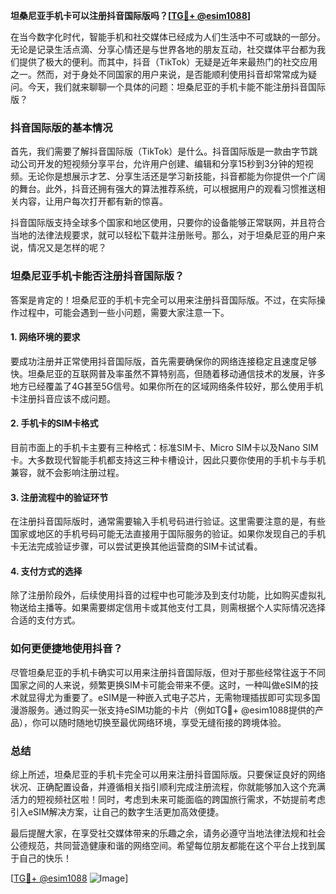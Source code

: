**坦桑尼亚手机卡可以注册抖音国际版吗？[[TG💪+ @esim1088](https://t.me/s/esim1088)]**

在当今数字化时代，智能手机和社交媒体已经成为人们生活中不可或缺的一部分。无论是记录生活点滴、分享心情还是与世界各地的朋友互动，社交媒体平台都为我们提供了极大的便利。而其中，抖音（TikTok）无疑是近年来最热门的社交应用之一。然而，对于身处不同国家的用户来说，是否能顺利使用抖音却常常成为疑问。今天，我们就来聊聊一个具体的问题：坦桑尼亚的手机卡能不能注册抖音国际版？

### 抖音国际版的基本情况

首先，我们需要了解抖音国际版（TikTok）是什么。抖音国际版是一款由字节跳动公司开发的短视频分享平台，允许用户创建、编辑和分享15秒到3分钟的短视频。无论你是想展示才艺、分享生活还是学习新技能，抖音都能为你提供一个广阔的舞台。此外，抖音还拥有强大的算法推荐系统，可以根据用户的观看习惯推送相关内容，让用户每次打开都有新的惊喜。

抖音国际版支持全球多个国家和地区使用，只要你的设备能够正常联网，并且符合当地的法律法规要求，就可以轻松下载并注册账号。那么，对于坦桑尼亚的用户来说，情况又是怎样的呢？

### 坦桑尼亚手机卡能否注册抖音国际版？

答案是肯定的！坦桑尼亚的手机卡完全可以用来注册抖音国际版。不过，在实际操作过程中，可能会遇到一些小问题，需要大家注意一下。

#### 1. 网络环境的要求

要成功注册并正常使用抖音国际版，首先需要确保你的网络连接稳定且速度足够快。坦桑尼亚的互联网普及率虽然不算特别高，但随着移动通信技术的发展，许多地方已经覆盖了4G甚至5G信号。如果你所在的区域网络条件较好，那么使用手机卡注册抖音应该不成问题。

#### 2. 手机卡的SIM卡格式

目前市面上的手机卡主要有三种格式：标准SIM卡、Micro SIM卡以及Nano SIM卡。大多数现代智能手机都支持这三种卡槽设计，因此只要你使用的手机卡与手机兼容，就不会影响注册过程。

#### 3. 注册流程中的验证环节

在注册抖音国际版时，通常需要输入手机号码进行验证。这里需要注意的是，有些国家或地区的手机号码可能无法直接用于国际服务的验证。如果你发现自己的手机卡无法完成验证步骤，可以尝试更换其他运营商的SIM卡试试看。

#### 4. 支付方式的选择

除了注册阶段外，后续使用抖音的过程中也可能涉及到支付功能，比如购买虚拟礼物送给主播等。如果需要绑定信用卡或其他支付工具，则需根据个人实际情况选择合适的支付方式。

### 如何更便捷地使用抖音？

尽管坦桑尼亚的手机卡确实可以用来注册抖音国际版，但对于那些经常往返于不同国家之间的人来说，频繁更换SIM卡可能会带来不便。这时，一种叫做eSIM的技术就显得尤为重要了。eSIM是一种嵌入式电子芯片，无需物理插拔即可实现多国漫游服务。通过购买一张支持eSIM功能的卡片（例如TG💪+ @esim1088提供的产品），你可以随时随地切换至最优网络环境，享受无缝衔接的跨境体验。

### 总结

综上所述，坦桑尼亚的手机卡完全可以用来注册抖音国际版。只要保证良好的网络状况、正确配置设备，并遵循相关指引顺利完成注册流程，你就能够加入这个充满活力的短视频社区啦！同时，考虑到未来可能面临的跨国旅行需求，不妨提前考虑引入eSIM解决方案，让自己的数字生活更加高效便捷。

最后提醒大家，在享受社交媒体带来的乐趣之余，请务必遵守当地法律法规和社会公德规范，共同营造健康和谐的网络空间。希望每位朋友都能在这个平台上找到属于自己的快乐！

[[TG💪+ @esim1088](https://t.me/s/esim1088) ![Image](https://i.postimg.cc/4NQfJmqS/Snipaste-2025-05-13-00-14-12.png)]